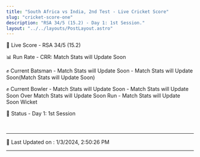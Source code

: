```yaml
---
title: "South Africa vs India, 2nd Test - Live Cricket Score"
slug: "cricket-score-one"
description: "RSA 34/5 (15.2) - Day 1: 1st Session."
layout: "../../layouts/PostLayout.astro"
---
```


🔴 Live Score - RSA 34/5 (15.2)  

📊 Run Rate - CRR: Match Stats will Update Soon  

✊ Current Batsman - Match Stats will Update Soon - Match Stats will Update Soon(Match Stats will Update Soon)  

✊ Current Bowler - Match Stats will Update Soon - Match Stats will Update Soon Over Match Stats will Update Soon Run - Match Stats will Update Soon Wicket  

📑 Status - Day 1: 1st Session

<br />

***

📝 Last Updated on : 1/3/2024, 2:50:26 PM

***

